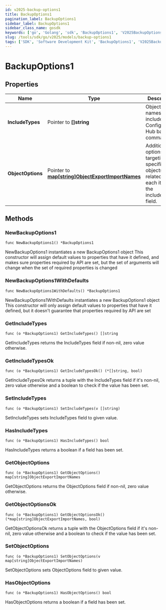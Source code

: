 ```yaml
---
id: v2025-backup-options1
title: BackupOptions1
pagination_label: BackupOptions1
sidebar_label: BackupOptions1
sidebar_class_name: gosdk
keywords: ['go', 'Golang', 'sdk', 'BackupOptions1', 'V2025BackupOptions1'] 
slug: /tools/sdk/go/v2025/models/backup-options1
tags: ['SDK', 'Software Development Kit', 'BackupOptions1', 'V2025BackupOptions1']
---
```


# BackupOptions1

## Properties

Name | Type | Description | Notes
------------ | ------------- | ------------- | -------------
**IncludeTypes** | Pointer to **[]string** | Object type names to be included in a Configuration Hub backup command. | [optional] 
**ObjectOptions** | Pointer to [**map[string]ObjectExportImportNames**](object-export-import-names) | Additional options targeting specific objects related to each item in the includeTypes field. | [optional] 

## Methods

### NewBackupOptions1

`func NewBackupOptions1() *BackupOptions1`

NewBackupOptions1 instantiates a new BackupOptions1 object
This constructor will assign default values to properties that have it defined,
and makes sure properties required by API are set, but the set of arguments
will change when the set of required properties is changed

### NewBackupOptions1WithDefaults

`func NewBackupOptions1WithDefaults() *BackupOptions1`

NewBackupOptions1WithDefaults instantiates a new BackupOptions1 object
This constructor will only assign default values to properties that have it defined,
but it doesn't guarantee that properties required by API are set

### GetIncludeTypes

`func (o *BackupOptions1) GetIncludeTypes() []string`

GetIncludeTypes returns the IncludeTypes field if non-nil, zero value otherwise.

### GetIncludeTypesOk

`func (o *BackupOptions1) GetIncludeTypesOk() (*[]string, bool)`

GetIncludeTypesOk returns a tuple with the IncludeTypes field if it's non-nil, zero value otherwise
and a boolean to check if the value has been set.

### SetIncludeTypes

`func (o *BackupOptions1) SetIncludeTypes(v []string)`

SetIncludeTypes sets IncludeTypes field to given value.

### HasIncludeTypes

`func (o *BackupOptions1) HasIncludeTypes() bool`

HasIncludeTypes returns a boolean if a field has been set.

### GetObjectOptions

`func (o *BackupOptions1) GetObjectOptions() map[string]ObjectExportImportNames`

GetObjectOptions returns the ObjectOptions field if non-nil, zero value otherwise.

### GetObjectOptionsOk

`func (o *BackupOptions1) GetObjectOptionsOk() (*map[string]ObjectExportImportNames, bool)`

GetObjectOptionsOk returns a tuple with the ObjectOptions field if it's non-nil, zero value otherwise
and a boolean to check if the value has been set.

### SetObjectOptions

`func (o *BackupOptions1) SetObjectOptions(v map[string]ObjectExportImportNames)`

SetObjectOptions sets ObjectOptions field to given value.

### HasObjectOptions

`func (o *BackupOptions1) HasObjectOptions() bool`

HasObjectOptions returns a boolean if a field has been set.


